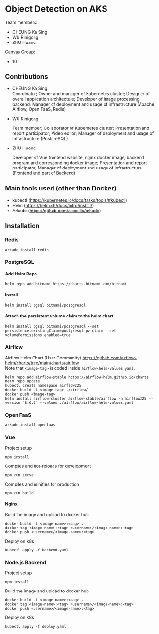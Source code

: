 # Object Detection on AKS  

Team members:  
* CHEUNG Ka Sing 
* WU Rinigong  
* ZHU Huanqi 

Canvas Group:  
* 10

## Contributions
* CHEUNG Ka Sing:  
  Coordinator; Owner and manager of Kubernetes cluster; Designer of overall application architecture; Developer of image processing backend; Manager of deployment and usage of infrastructure (Apache Airflow, Open FaaS, Redis)
  
* WU Rinigong

  Team member; Collaborator of Kubernetes cluster; Presentation and report participator; Video editor; Manager of deployment and usage of infrastructure (PostgreSQL)

* ZHU Huanqi

  Developer of Vue frontend website, nginx docker image, backend program and corresponding docker image; Presentation and report participator;  Manager of deployment and usage of infrastructure (Frontend and part of Backend)

## Main tools used (other than Docker)
- kubectl (https://kubernetes.io/docs/tasks/tools/#kubectl)
- Helm (https://helm.sh/docs/intro/install/)
- Arkade (https://github.com/alexellis/arkade)

## Installation
### Redis
```
arkade install redis
```
### PostgreSQL
#### Add Helm Repo
```
helm repo add bitnami https://charts.bitnami.com/bitnami
```
#### Install
```
helm install pgsql bitnami/postgresql
```
#### Attach the persistent volume claim to the helm chart
```
helm install pgsql bitnami/postgresql --set persistence.existingClaim=postgresql-pv-claim --set volumePermissions.enabled=true
```

### Airflow
Airflow Helm Chart (User Community) https://github.com/airflow-helm/charts/tree/main/charts/airflow  
Note that `<image-tag>` is coded inside `airflow-helm-values.yaml`.
```
helm repo add airflow-stable https://airflow-helm.github.io/charts
helm repo update
kubectl create namespace airflow225
docker build -t <image-tag> ./airflow/
docker push <image-tag>
helm install airflow-cluster airflow-stable/airflow -n airflow225 --version "8.6.0" --values ./airflow/airflow-helm-values.yaml
```
### Open FaaS
```
arkade install openfaas
```

### Vue

Project setup

```
npm install
```

Compiles and hot-reloads for development

```
npm run serve
```

Compiles and minifies for production

```
npm run build
```

#### Nginx

Build the image and upload to docker hub

```
docker build -t <image-name>:<tag> .
docker tag <image-name>:<tag> <username>/<image-name>:<tag>
docker push <username>/<image-name>:<tag>
```

Deploy on k8s

```
kubectl apply -f backend.yaml
```

### Node.js Backend

Project setup

```
npm install
```

Build the image and upload to docker hub

```
docker build -t <image-name>:<tag> .
docker tag <image-name>:<tag> <username>/<image-name>:<tag>
docker push <username>/<image-name>:<tag>
```

Deploy on k8s

```
kubectl apply -f deploy.yaml
```

